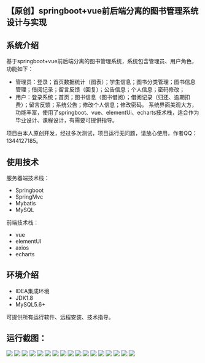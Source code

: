 ## 【原创】springboot+vue前后端分离的图书管理系统设计与实现

## 系统介绍

基于springboot+vue前后端分离的图书管理系统，系统包含管理员、用户角色，功能如下：
- 管理员：登录；首页数据统计（图表）；学生信息；图书分类管理；图书信息管理；借阅记录；留言反馈（回复）；公告信息；个人信息；密码修改；
- 用户：登录系统；首页；图书信息（图书借阅）；借阅记录（归还、逾期扣费）；留言反馈；系统公告；修改个人信息；修改密码。
系统界面美观大方，功能丰富，使用了springboot、vue、elementUi、echarts技术栈，适合作为毕业设计、课程设计，有需要可提供指导。

项目由本人原创开发，经过多次测试，项目运行无问题，请放心使用，作者QQ：1344127185。

## 使用技术

服务器端技术栈：

- Springboot
- SpringMvc
- Mybatis
- MySQL

前端技术栈：

- vue
- elementUI
- axios
- echarts

## 环境介绍

- IDEA集成环境
- JDK1.8
- MySQL5.6+

可提供所有运行软件、远程安装、技术指导。

## 运行截图：
![](https://github.com/itcoderyhl/book-server/blob/main/images/1.png)
![](https://github.com/itcoderyhl/book-server/blob/main/images/2.png)
![](https://github.com/itcoderyhl/book-server/blob/main/images/3.png)
![](https://github.com/itcoderyhl/book-server/blob/main/images/4.png)
![](https://github.com/itcoderyhl/book-server/blob/main/images/5.png)
![](https://github.com/itcoderyhl/book-server/blob/main/images/6.png)
![](https://github.com/itcoderyhl/book-server/blob/main/images/7.png)
![](https://github.com/itcoderyhl/book-server/blob/main/images/8.png)
![](https://github.com/itcoderyhl/book-server/blob/main/images/9.png)
![](https://github.com/itcoderyhl/book-server/blob/main/images/10.png)
![](https://github.com/itcoderyhl/book-server/blob/main/images/11.png)
![](https://github.com/itcoderyhl/book-server/blob/main/images/12.png)
![](https://github.com/itcoderyhl/book-server/blob/main/images/13.png)
![](https://github.com/itcoderyhl/book-server/blob/main/images/14.png)
![](https://github.com/itcoderyhl/book-server/blob/main/images/15.png)
![](https://github.com/itcoderyhl/book-server/blob/main/images/16.png)
![](https://github.com/itcoderyhl/book-server/blob/main/images/17.png)
